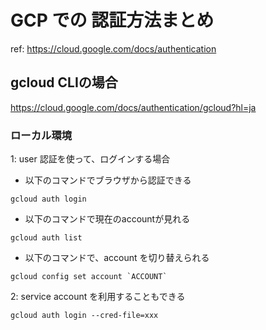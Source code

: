 # GCP での 認証方法まとめ

ref: https://cloud.google.com/docs/authentication

## gcloud CLIの場合

https://cloud.google.com/docs/authentication/gcloud?hl=ja

### ローカル環境
1: user 認証を使って、ログインする場合
- 以下のコマンドでブラウザから認証できる
```
gcloud auth login
```

- 以下のコマンドで現在のaccountが見れる

```
gcloud auth list
```

- 以下のコマンドで、account を切り替えられる

```
gcloud config set account `ACCOUNT`
```

2: service account を利用することもできる

```
gcloud auth login --cred-file=xxx
```

### 
<!--stackedit_data:
eyJoaXN0b3J5IjpbLTE5NDM4MzE5ODUsLTExMjI1OTg4MjQsLT
U5MDM0NTEyNl19
-->